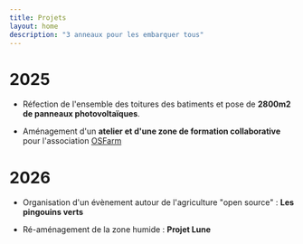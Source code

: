 ```yaml
---
title: Projets
layout: home
description: "3 anneaux pour les embarquer tous"
---
```

<link href="https://cdn.jsdelivr.net/npm/modern-normalize@v2.0.0/modern-normalize.min.css" rel="stylesheet">
<link href="https://cdn.jsdelivr.net/npm/bootstrap@5.3.0/dist/css/bootstrap.min.css" rel="stylesheet" crossorigin="anonymous">

# 2025

- Réfection de l'ensemble des toitures des batiments et pose de **2800m2 de panneaux photovoltaïques**.

- Aménagement d'un **atelier et d'une zone de formation collaborative** pour l'association [OSFarm](https://osfarm.org)

# 2026

- Organisation d'un évènement autour de l'agriculture "open source" : **Les pingouins verts**

- Ré-aménagement de la zone humide : **Projet Lune**